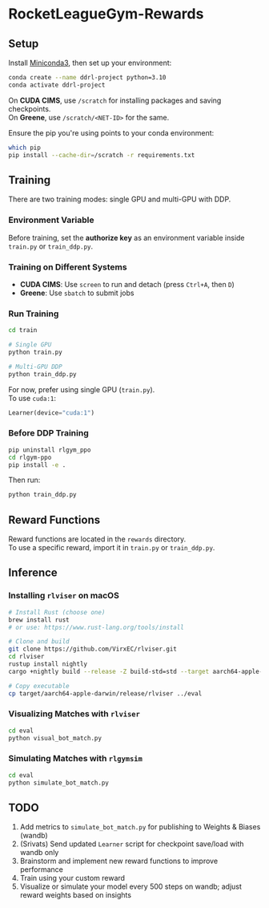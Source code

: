 # RocketLeagueGym-Rewards

## Setup

Install [Miniconda3](https://www.anaconda.com/docs/getting-started/miniconda/install), then set up your environment:

```bash
conda create --name ddrl-project python=3.10
conda activate ddrl-project
```

On **CUDA CIMS**, use `/scratch` for installing packages and saving checkpoints.  
On **Greene**, use `/scratch/<NET-ID>` for the same.

Ensure the pip you're using points to your conda environment:

```bash
which pip
pip install --cache-dir=/scratch -r requirements.txt
```

## Training

There are two training modes: single GPU and multi-GPU with DDP.

### Environment Variable

Before training, set the **authorize key** as an environment variable inside `train.py` or `train_ddp.py`.

### Training on Different Systems

- **CUDA CIMS**: Use `screen` to run and detach (press `Ctrl+A`, then `D`)
- **Greene**: Use `sbatch` to submit jobs

### Run Training

```bash
cd train

# Single GPU
python train.py

# Multi-GPU DDP
python train_ddp.py
```

For now, prefer using single GPU (`train.py`).  
To use `cuda:1`:

```python
Learner(device="cuda:1")
```

### Before DDP Training

```bash
pip uninstall rlgym_ppo
cd rlgym-ppo
pip install -e .
```

Then run:

```bash
python train_ddp.py
```

## Reward Functions

Reward functions are located in the `rewards` directory.  
To use a specific reward, import it in `train.py` or `train_ddp.py`.

## Inference

### Installing `rlviser` on macOS

```bash
# Install Rust (choose one)
brew install rust
# or use: https://www.rust-lang.org/tools/install

# Clone and build
git clone https://github.com/VirxEC/rlviser.git
cd rlviser
rustup install nightly
cargo +nightly build --release -Z build-std=std --target aarch64-apple-darwin

# Copy executable
cp target/aarch64-apple-darwin/release/rlviser ../eval
```

### Visualizing Matches with `rlviser`

```bash
cd eval
python visual_bot_match.py
```

### Simulating Matches with `rlgymsim`

```bash
cd eval
python simulate_bot_match.py
```

## TODO

1. Add metrics to `simulate_bot_match.py` for publishing to Weights & Biases (wandb)
2. (Srivats) Send updated `Learner` script for checkpoint save/load with wandb only
3. Brainstorm and implement new reward functions to improve performance
4. Train using your custom reward
5. Visualize or simulate your model every 500 steps on wandb; adjust reward weights based on insights

